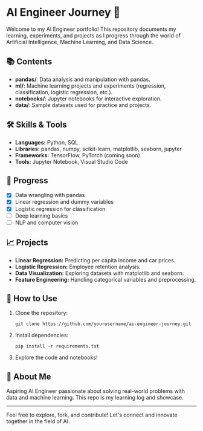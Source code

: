 # AI Engineer Journey 🚀

Welcome to my AI Engineer portfolio! This repository documents my learning, experiments, and projects as I progress through the world of Artificial Intelligence, Machine Learning, and Data Science.

## 📚 Contents

- **pandas/**: Data analysis and manipulation with pandas.
- **ml/**: Machine learning projects and experiments (regression, classification, logistic regression, etc.).
- **notebooks/**: Jupyter notebooks for interactive exploration.
- **data/**: Sample datasets used for practice and projects.

## 🛠️ Skills & Tools

- **Languages:** Python, SQL
- **Libraries:** pandas, numpy, scikit-learn, matplotlib, seaborn, jupyter
- **Frameworks:** TensorFlow, PyTorch (coming soon)
- **Tools:** Jupyter Notebook, Visual Studio Code

## 🚦 Progress

- [x] Data wrangling with pandas
- [x] Linear regression and dummy variables
- [x] Logistic regression for classification
- [ ] Deep learning basics
- [ ] NLP and computer vision

## 📈 Projects

- **Linear Regression:** Predicting per capita income and car prices.
- **Logistic Regression:** Employee retention analysis.
- **Data Visualization:** Exploring datasets with matplotlib and seaborn.
- **Feature Engineering:** Handling categorical variables and preprocessing.

## 📝 How to Use

1. Clone the repository:
   ```
   git clone https://github.com/yourusername/ai-engineer-journey.git
   ```
2. Install dependencies:
   ```
   pip install -r requirements.txt
   ```
3. Explore the code and notebooks!

## 🌟 About Me

Aspiring AI Engineer passionate about solving real-world problems with data and machine learning. This repo is my learning log and showcase.

---

Feel free to explore, fork, and contribute! Let's connect and innovate together in the field of AI.